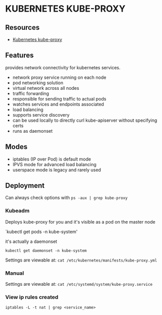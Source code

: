 
# KUBERNETES KUBE-PROXY

## Resources

- [Kubernetes kube-proxy](https://kubernetes.io/docs/reference/command-line-tools-reference/kube-proxy/)

## Features
provides network connectivity for kubernetes services.

- network proxy service running on each node
- pod networking solution
- virtual network across all nodes
- traffic forwarding
- responsible for sending traffic to actual pods
- watches services and endpoints associated
- load balancing
- supports service discovery
- can be used locally to directly curl kube-apiserver without specifying certs
- runs as daemonset

## Modes
- iptables (IP over Pod) is default mode
- IPVS mode for advanced load balancing
- userspace mode is legacy and rarely used

## Deployment

Can always check options with `ps -aux | grep kube-proxy`

### Kubeadm
Deploys kube-proxy for you and it's visible as a pod on the master node

`kubectl get pods -n kube-system'

it's actually a daemonset

`kubectl get daemonset -n kube-system`

Settings are viewable at:
`cat /etc/kubernetes/manifests/kube-proxy.yml`

### Manual

Settings are viewable at:
`cat /etc/systemd/system/kube-proxy.service`

### View ip rules created

`iptables -L -t nat | grep <service_name>`